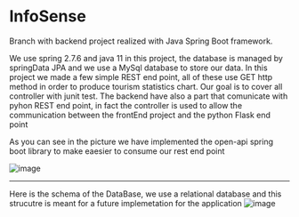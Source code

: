 # InfoSense
Branch with backend project realized with Java Spring Boot framework.

We use spring 2.7.6 and java 11 in this project, the database is managed by springData JPA and we use a MySql database to store our data.
In this project we made a few simple REST end point, all of these use GET http method in order to produce tourism statistics chart.
Our goal is to cover all controller with junit test.
The backend have also a part that comunicate with pyhon REST end point, in fact the controller is used to allow the communication between the frontEnd project and the python Flask end point 

As you can see in the picture we have implemented the open-api spring boot library to make eaesier to consume our rest end point

![image](https://user-images.githubusercontent.com/100279349/213713015-ac26f6a7-54ab-4224-a5bf-482c5cb0a959.png)

-------------------------------------------------------------------------------------------------------------------
Here is the schema of the DataBase, we use a relational database and this strucutre is meant for a future implemetation for the application
![image](https://user-images.githubusercontent.com/100279349/212885035-1d507576-338f-4d14-8bdd-938701e21aa6.png)

